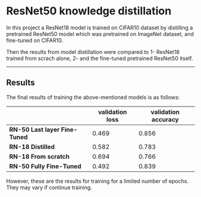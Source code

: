 # ResNet50 knowledge distillation
In this project a ResNet18 model is trained on CIFAR10 dataset by distilling a pretrained ResNet50 model which was pretrained on ImageNet dataset, and fine-tuned on CIFAR10.

Then the results from model distillation were compared to 1- ResNet18 trained from scrach alone, 2- and the fine-tuned pretrained ResNet50 itself.

---

## Results
The final results of training the above-mentioned models is as follows:

|      | **validation loss**  | **validation accuracy** |
|             ----------- | -----------  | -----------  |
| **RN-50 Last layer Fine-Tuned**       | 0.469        | 0.856        |
| **RN-18 Distilled**      | 0.582        | 0.783        |
| **RN-18 From scratch**        | 0.694        | 0.766        |
| **RN-50 Fully Fine-Tuned**         | 0.492        | 0.839        |

However, these are the results for training for a limited number of epochs. They may vary if continue training.
